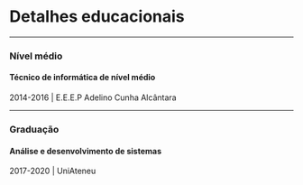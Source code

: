 # Detalhes educacionais

---

### Nível médio

#### Técnico de informática de nível médio

2014-2016 | E.E.E.P Adelino Cunha Alcântara


---

### Graduação

#### Análise e desenvolvimento de sistemas

2017-2020 | UniAteneu

<!-- # Education Details

---

### Mid-level

#### Mid-level Computer Technician

2014-2016 | E.E.E.P Adelino Cunha Alcântara


---

### Graduation

#### Analysis and systems development

2017-2020 | UniAteneu -->

